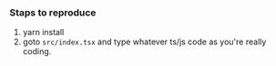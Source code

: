 ### Staps to reproduce
1. yarn install
2. goto `src/index.tsx` and type whatever ts/js code as you're really coding.
